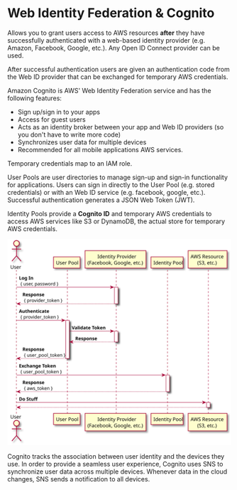 # Web Identity Federation & Cognito

Allows you to grant users access to AWS resources **after** they have successfully authenticated with a web-based identity provider (e.g. Amazon, Facebook, Google, etc.). Any Open ID Connect provider can be used.

After successful authentication users are given an authentication code from the Web ID provider that can be exchanged for temporary AWS credentials.

Amazon Cognito is AWS' Web Identity Federation service and has the following features:
- Sign up/sign in to your apps
- Access for guest users
- Acts as an identity broker between your app and Web ID providers (so you don't have to write more code)
- Synchronizes user data for multiple devices
- Recommended for all mobile applications AWS services.

Temporary credentials map to an IAM role. 

User Pools are user directories to manage sign-up and sign-in functionality for applications. Users can sign in directly to the User Pool (e.g. stored credentials) or with an Web ID service (e.g. facebook, google, etc.). Successful authentication generates a JSON Web Token (JWT).

Identity Pools provide a **Cognito ID** and temporary AWS credentials to access AWS services like S3 or DynamoDB, the actual store for temporary AWS credentials.

![cognito](../img/Cognito%20Authentication.svg)

Cognito tracks the association between user identity and the devices they use. In order to provide a seamless user experience, Cognito uses SNS to synchronize user data across multiple devices. Whenever data in the cloud changes, SNS sends a notification to all devices.

